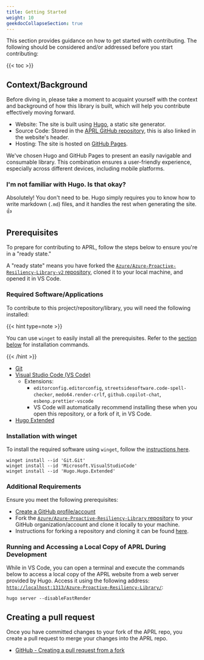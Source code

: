 ```yaml
---
title: Getting Started
weight: 10
geekdocCollapseSection: true
---
```


This section provides guidance on how to get started with contributing. The following should be considered and/or addressed before you start contributing:

{{< toc >}}

## Context/Background

Before diving in, please take a moment to acquaint yourself with the context and background of how this library is built, which will help you contribute effectively moving forward.

- Website: The site is built using [Hugo](https://gohugo.io/), a static site generator.
- Source Code: Stored in the [APRL GitHub repository](https://github.com/Azure/Azure-Proactive-Resiliency-Library-v2), this is also linked in the website's header.
- Hosting: The site is hosted on [GitHub Pages](https://pages.github.com/).

We've chosen Hugo and GitHub Pages to present an easily navigable and consumable library. This combination ensures a user-friendly experience, especially across different devices, including mobile platforms.

### I'm not familiar with Hugo. Is that okay?

Absolutely! You don't need to be. Hugo simply requires you to know how to write markdown (`.md`) files, and it handles the rest when generating the site. 👍

## Prerequisites

To prepare for contributing to APRL, follow the steps below to ensure you're in a "ready state."

A "ready state" means you have forked the [`Azure/Azure-Proactive-Resiliency-Library-v2` repository](https://aka.ms/aprl/repo), cloned it to your local machine, and opened it in VS Code.

### Required Software/Applications

To contribute to this project/repository/library, you will need the following installed:

{{< hint type=note >}}

You can use `winget` to easily install all the prerequisites. Refer to the [section below](#installation-with-winget) for installation commands.

{{< /hint >}}

- [Git](https://git-scm.com/book/en/v2/Getting-Started-Installing-Git)
- [Visual Studio Code (VS Code)](https://code.visualstudio.com/Download)
  - Extensions:
    - `editorconfig.editorconfig`, `streetsidesoftware.code-spell-checker`, `medo64.render-crlf`, `github.copilot-chat`, `esbenp.prettier-vscode`
    - VS Code will automatically recommend installing these when you open this repository, or a fork of it, in VS Code.
- [Hugo Extended](https://gohugo.io/installation/)

### Installation with winget

To install the required software using `winget`, follow the [instructions here](https://learn.microsoft.com/windows/package-manager/winget/#install-winget).

```text
winget install --id 'Git.Git'
winget install --id 'Microsoft.VisualStudioCode'
winget install --id 'Hugo.Hugo.Extended'
```

### Additional Requirements

Ensure you meet the following prerequisites:

- [Create a GitHub profile/account](https://github.com/join)
- Fork the [`Azure/Azure-Proactive-Resiliency-Library` repository](https://aka.ms/aprl/repo) to your GitHub organization/account and clone it locally to your machine.
- Instructions for forking a repository and cloning it can be found [here](https://docs.github.com/get-started/quickstart/fork-a-repo).

### Running and Accessing a Local Copy of APRL During Development

While in VS Code, you can open a terminal and execute the commands below to access a local copy of the APRL website from a web server provided by Hugo. Access it using the following address: [`http://localhost:1313/Azure-Proactive-Resiliency-Library/`](http://localhost:1313/Azure-Proactive-Resiliency-Library/):

```text
hugo server --disableFastRender
```

## Creating a pull request

Once you have committed changes to your fork of the APRL repo, you create a pull request to merge your changes into the APRL repo.

- [GitHub - Creating a pull request from a fork](https://docs.github.com/en/pull-requests/collaborating-with-pull-requests/proposing-changes-to-your-work-with-pull-requests/)
